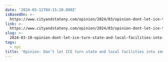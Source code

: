```yaml
---
date: '2024-03-11T04:15:20.000Z'
isBasedOn: >-
  https://www.cityandstateny.com/opinion/2024/03/opinion-dont-let-ice-turn-state-and-local-facilities-immigrant-detention-centers/394791/
link: >-
  https://www.cityandstateny.com/opinion/2024/03/opinion-dont-let-ice-turn-state-and-local-facilities-immigrant-detention-centers/394791/
slug: >-
  2024-03-10-opinion-dont-let-ice-turn-state-and-local-facilities-into-immigrant-deten
tags:
  - nyc
title: 'Opinion: Don’t let ICE turn state and local facilities into immigrant deten'
---
```

 
